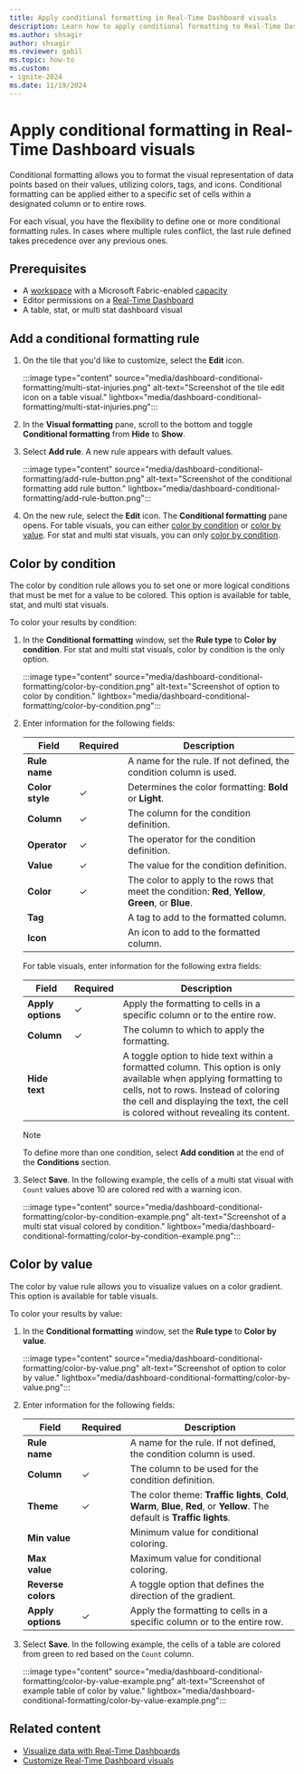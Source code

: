 ```yaml
---
title: Apply conditional formatting in Real-Time Dashboard visuals
description: Learn how to apply conditional formatting to Real-Time Dashboard visuals.
ms.author: shsagir
author: shsagir
ms.reviewer: gabil
ms.topic: how-to
ms.custom:
- ignite-2024
ms.date: 11/19/2024
---
```


# Apply conditional formatting in Real-Time Dashboard visuals

Conditional formatting allows you to format the visual representation of data points based on their values, utilizing colors, tags, and icons. Conditional formatting can be applied either to a specific set of cells within a designated column or to entire rows.

For each visual, you have the flexibility to define one or more conditional formatting rules. In cases where multiple rules conflict, the last rule defined takes precedence over any previous ones.

## Prerequisites

* A [workspace](../fundamentals/create-workspaces.md) with a Microsoft Fabric-enabled [capacity](../enterprise/licenses.md#capacity)
* Editor permissions on a [Real-Time Dashboard](dashboard-real-time-create.md)
* A table, stat, or multi stat dashboard visual

## Add a conditional formatting rule

1. On the tile that you'd like to customize, select the **Edit** icon.

    :::image type="content" source="media/dashboard-conditional-formatting/multi-stat-injuries.png" alt-text="Screenshot of the tile edit icon on a table visual." lightbox="media/dashboard-conditional-formatting/multi-stat-injuries.png":::

1. In the **Visual formatting** pane, scroll to the bottom and toggle **Conditional formatting** from **Hide** to **Show**.

1. Select **Add rule**. A new rule appears with default values.

    :::image type="content" source="media/dashboard-conditional-formatting/add-rule-button.png" alt-text="Screenshot of the conditional formatting add rule button." lightbox="media/dashboard-conditional-formatting/add-rule-button.png":::

1. On the new rule, select the **Edit** icon. The **Conditional formatting** pane opens. For table visuals, you can either [color by condition](#color-by-condition) or [color by value](#color-by-value). For stat and multi stat visuals, you can only [color by condition](#color-by-condition).

## Color by condition

The color by condition rule allows you to set one or more logical conditions that must be met for a value to be colored. This option is available for table, stat, and multi stat visuals.

To color your results by condition:

1. In the **Conditional formatting** window, set the **Rule type** to **Color by condition**. For stat and multi stat visuals, color by condition is the only option.

    :::image type="content" source="media/dashboard-conditional-formatting/color-by-condition.png" alt-text="Screenshot of option to color by condition." lightbox="media/dashboard-conditional-formatting/color-by-condition.png":::

1. Enter information for the following fields:

    | Field | Required | Description |
    |--|--|--|
    | **Rule name** |  | A name for the rule. If not defined, the condition column is used. |
    | **Color style** | &check; | Determines the color formatting: **Bold** or **Light**. |
    | **Column** | &check; | The column for the condition definition. |
    | **Operator** | &check; | The operator for the condition definition. |
    | **Value** | &check; | The value for the condition definition. |
    | **Color** | &check; | The color to apply to the rows that meet the condition: **Red**, **Yellow**, **Green**, or **Blue**. |
    | **Tag** |  | A tag to add to the formatted column. |
    | **Icon** |  | An icon to add to the formatted column. |

    For table visuals, enter information for the following extra fields:

    | Field | Required | Description |
    |--|--|--|
    | **Apply options** | &check; | Apply the formatting to cells in a specific column or to the entire row. |
    | **Column**| &check; | The column to which to apply the formatting.|
    | **Hide text** | | A toggle option to hide text within a formatted column. This option is only available when applying formatting to cells, not to rows. Instead of coloring the cell and displaying the text, the cell is colored without revealing its content.|

    > [!NOTE]
    > To define more than one condition, select **Add condition** at the end of the **Conditions** section.

1. Select **Save**. In the following example, the cells of a multi stat visual with `Count` values above 10 are colored red with a warning icon.

    :::image type="content" source="media/dashboard-conditional-formatting/color-by-condition-example.png" alt-text="Screenshot of a multi stat visual colored by condition." lightbox="media/dashboard-conditional-formatting/color-by-condition-example.png":::

## Color by value

The color by value rule allows you to visualize values on a color gradient. This option is available for table visuals.

To color your results by value:

1. In the **Conditional formatting** window, set the **Rule type** to **Color by value**.

    :::image type="content" source="media/dashboard-conditional-formatting/color-by-value.png" alt-text="Screenshot of option to color by value." lightbox="media/dashboard-conditional-formatting/color-by-value.png":::

1. Enter information for the following fields:
   
    | Field | Required | Description |
    |--|--|--|
    | **Rule name** |  | A name for the rule. If not defined, the condition column is used. |
    | **Column** | &check; | The column to be used for the condition definition. |
    | **Theme** | &check; | The color theme: **Traffic lights**, **Cold**, **Warm**, **Blue**, **Red**, or **Yellow**. The default is **Traffic lights**. |
    | **Min value** |  | Minimum value for conditional coloring. |
    | **Max value** |  | Maximum value for conditional coloring. |
    | **Reverse colors** |  | A toggle option that defines the direction of the gradient. |
    | **Apply options** | &check; | Apply the formatting to cells in a specific column or to the entire row. |

1. Select **Save**. In the following example, the cells of a table are colored from green to red based on the `Count` column.

    :::image type="content" source="media/dashboard-conditional-formatting/color-by-value-example.png" alt-text="Screenshot of example table of color by value." lightbox="media/dashboard-conditional-formatting/color-by-value-example.png":::

## Related content

* [Visualize data with Real-Time Dashboards](dashboard-real-time-create.md)
* [Customize Real-Time Dashboard visuals](dashboard-visuals-customize.md)
